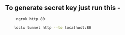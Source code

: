 ## To generate secret key just run this -

```bash
     ngrok http 80
```

```bash
    loclx tunnel http --to localhost:80
```